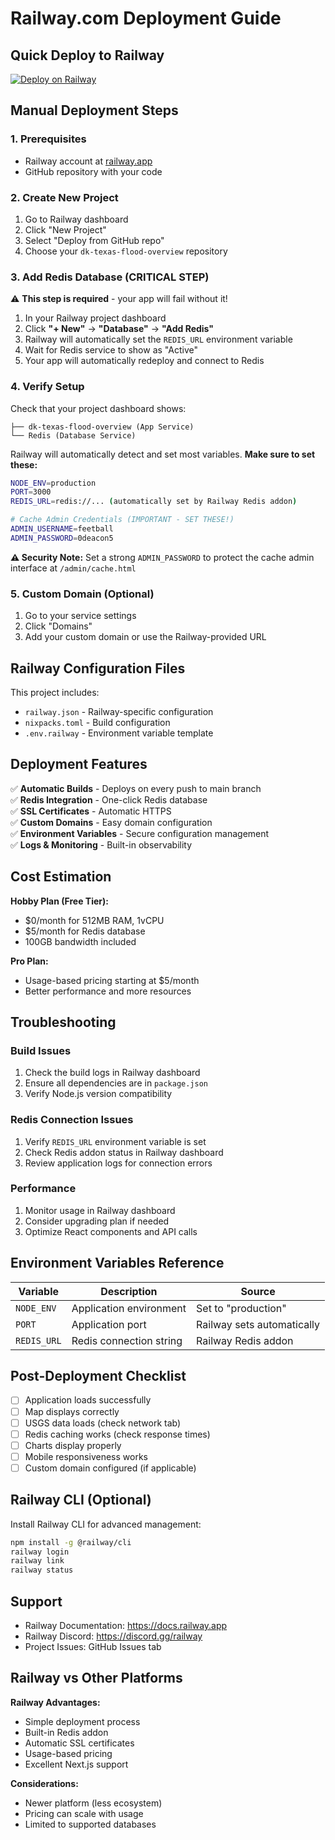 # Railway.com Deployment Guide

## Quick Deploy to Railway

[![Deploy on Railway](https://railway.app/button.svg)](https://railway.app/template/YOUR_TEMPLATE_ID)

## Manual Deployment Steps

### 1. Prerequisites
- Railway account at [railway.app](https://railway.app)
- GitHub repository with your code

### 2. Create New Project
1. Go to Railway dashboard
2. Click "New Project"
3. Select "Deploy from GitHub repo"
4. Choose your `dk-texas-flood-overview` repository

### 3. Add Redis Database (CRITICAL STEP)
⚠️ **This step is required** - your app will fail without it!

1. In your Railway project dashboard
2. Click **"+ New"** → **"Database"** → **"Add Redis"**
3. Railway will automatically set the `REDIS_URL` environment variable
4. Wait for Redis service to show as "Active"
5. Your app will automatically redeploy and connect to Redis

### 4. Verify Setup
Check that your project dashboard shows:
```
├── dk-texas-flood-overview (App Service)
└── Redis (Database Service)
```
Railway will automatically detect and set most variables. **Make sure to set these:**

```bash
NODE_ENV=production
PORT=3000
REDIS_URL=redis://... (automatically set by Railway Redis addon)

# Cache Admin Credentials (IMPORTANT - SET THESE!)
ADMIN_USERNAME=feetball
ADMIN_PASSWORD=0deacon5
```

**⚠️ Security Note:** Set a strong `ADMIN_PASSWORD` to protect the cache admin interface at `/admin/cache.html`

### 5. Custom Domain (Optional)
1. Go to your service settings
2. Click "Domains"
3. Add your custom domain or use the Railway-provided URL

## Railway Configuration Files

This project includes:
- `railway.json` - Railway-specific configuration
- `nixpacks.toml` - Build configuration
- `.env.railway` - Environment variable template

## Deployment Features

✅ **Automatic Builds** - Deploys on every push to main branch  
✅ **Redis Integration** - One-click Redis database  
✅ **SSL Certificates** - Automatic HTTPS  
✅ **Custom Domains** - Easy domain configuration  
✅ **Environment Variables** - Secure configuration management  
✅ **Logs & Monitoring** - Built-in observability  

## Cost Estimation

**Hobby Plan (Free Tier):**
- $0/month for 512MB RAM, 1vCPU
- $5/month for Redis database
- 100GB bandwidth included

**Pro Plan:**
- Usage-based pricing starting at $5/month
- Better performance and more resources

## Troubleshooting

### Build Issues
1. Check the build logs in Railway dashboard
2. Ensure all dependencies are in `package.json`
3. Verify Node.js version compatibility

### Redis Connection Issues
1. Verify `REDIS_URL` environment variable is set
2. Check Redis addon status in Railway dashboard
3. Review application logs for connection errors

### Performance
1. Monitor usage in Railway dashboard
2. Consider upgrading plan if needed
3. Optimize React components and API calls

## Environment Variables Reference

| Variable | Description | Source |
|----------|-------------|---------|
| `NODE_ENV` | Application environment | Set to "production" |
| `PORT` | Application port | Railway sets automatically |
| `REDIS_URL` | Redis connection string | Railway Redis addon |

## Post-Deployment Checklist

- [ ] Application loads successfully
- [ ] Map displays correctly
- [ ] USGS data loads (check network tab)
- [ ] Redis caching works (check response times)
- [ ] Charts display properly
- [ ] Mobile responsiveness works
- [ ] Custom domain configured (if applicable)

## Railway CLI (Optional)

Install Railway CLI for advanced management:

```bash
npm install -g @railway/cli
railway login
railway link
railway status
```

## Support

- Railway Documentation: https://docs.railway.app
- Railway Discord: https://discord.gg/railway
- Project Issues: GitHub Issues tab

## Railway vs Other Platforms

**Railway Advantages:**
- Simple deployment process
- Built-in Redis addon
- Automatic SSL certificates
- Usage-based pricing
- Excellent Next.js support

**Considerations:**
- Newer platform (less ecosystem)
- Pricing can scale with usage
- Limited to supported databases
